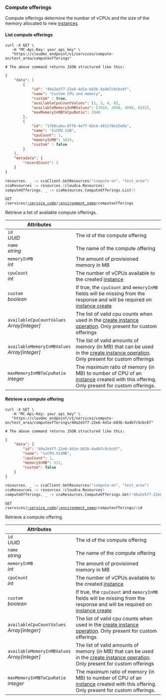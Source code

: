 ### Compute offerings

Compute offerings determine the number of vCPUs and the size of the memory allocated to new [instances](#instances).

#### List compute offerings

```shell
curl -X GET \
   -H "MC-Api-Key: your_api_key" \
   "https://cloudmc_endpoint/v1/services/compute-on/test_area/computeofferings"

# The above command returns JSON structured like this:
```
```json
{
    "data": [
        {
            "id": "40a2e5f7-22e6-4d1e-b03b-4a4b7c9cbc6f",
            "name": "Custom CPU and memory",
            "custom" : true,
            "availableCpuCountValues": [1, 2, 4, 8],
            "availableMemoryInMBValues": [1024, 2048, 4096, 8192],
            "maxMemoryInMBToCpuRatio": 2048
        },
        {
            "id": "1fb0caba-8ffb-4e77-8dcb-401170e15e0a",
            "name": "1vCPU.1GB",
            "cpuCount": 1,
            "memoryInMB": 1024,
            "custom" : false
        }
    ],
    "metadata": {
        "recordCount": 2
    }
}
```
```go
resources, _ := ccaClient.GetResources("compute-on", "test_area")
ccaResources := resources.(cloudca.Resources)
computeOfferings, _ := ccaResources.ComputeOfferings.List()
```

<code>GET /services/<a href="#service-connections">:service_code</a>/<a href="#environments">:environment_name</a>/computeofferings</code>

Retrieve a list of available compute offerings.

Attributes | &nbsp;
---------- | -----
`id`<br/>*UUID* | The id of the compute offering
`name`<br/>*string* | The name of the compute offering
`memoryInMB`<br/>*int* | The amount of provisioned memory in MB
`cpuCount`<br/>*int* | The number of vCPUs available to the created [instance](#instances)
`custom`<br/>*boolean* | If true, the `cpuCount` and `memoryInMB` fields will be missing from the response and will be required on [instance create](#create-an-instance)
`availableCpuCountValues`<br/>*Array[integer]* | The list of valid cpu counts when used in the [create instance operation](#create-an-instance). Only present for custom offerings
`availableMemoryInMBValues`<br/>*Array[integer]* | The list of valid amounts of memory (in MB) that can be used in the [create instance operation](#create-an-instance). Only present for custom offerings
`maxMemoryInMBToCpuRatio`<br/>*integer* | The maximum ratio of memory (in MB) to number of CPU of an [instance](#instance) created with this offering. Only present for custom offerings.

#### Retrieve a compute offering

```shell
curl -X GET \
   -H "MC-Api-Key: your_api_key" \
   "https://cloudmc_endpoint/v1/services/compute-on/test_area/computeofferings/40a2e5f7-22e6-4d1e-b03b-4a4b7c9cbc6f"

# The above command returns JSON structured like this:
```
```json
{
    "data": {
        "id": "40a2e5f7-22e6-4d1e-b03b-4a4b7c9cbc6f",
        "name": "1vCPU.512MB",
        "cpuCount": 1,
        "memoryInMB": 512,
        "custom": false
    }
}
```
```go
resources, _ := ccaClient.GetResources("compute-on", "test_area")
ccaResources := resources.(cloudca.Resources)
computeOfferings, _ := ccaResources.ComputeOfferings.Get("40a2e5f7-22e6-4d1e-b03b-4a4b7c9cbc6f")
```

<code>GET /services/<a href="#service-connections">:service_code</a>/<a href="#environments">:environment_name</a>/computeofferings/:id</code>

Retrieve a compute offering.

Attributes | &nbsp;
---------- | -----
`id`<br/>*UUID* | The id of the compute offering
`name`<br/>*string* | The name of the compute offering
`memoryInMB`<br/>*int* | The amount of provisioned memory in MB
`cpuCount`<br/>*int* | The number of vCPUs available to the created [instance](#instances)
`custom`<br/>*boolean* | If true, the `cpuCount` and `memoryInMB` fields will be missing from the response and will be required on [instance create](#create-an-instance)
`availableCpuCountValues`<br/>*Array[integer]* | The list of valid cpu counts when used in the [create instance operation](#create-an-instance). Only present for custom offerings
`availableMemoryInMBValues`<br/>*Array[integer]* | The list of valid amounts of memory (in MB) that can be used in the [create instance operation](#create-an-instance). Only present for custom offerings
`maxMemoryInMBToCpuRatio`<br/>*integer* | The maximum ratio of memory (in MB) to number of CPU of an [instance](#instance) created with this offering. Only present for custom offerings.
